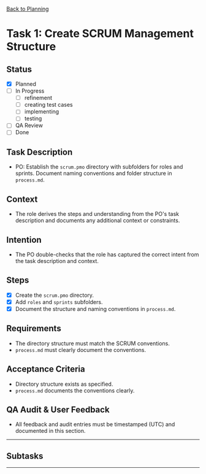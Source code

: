 
[Back to Planning](../planning.md)

# Task 1: Create SCRUM Management Structure

## Status
- [x] Planned
- [ ] In Progress
  - [ ] refinement
  - [ ] creating test cases
  - [ ] implementing
  - [ ] testing
- [ ] QA Review
- [ ] Done

## Task Description
- PO: Establish the `scrum.pmo` directory with subfolders for roles and sprints. Document naming conventions and folder structure in `process.md`.

## Context
- The role derives the steps and understanding from the PO's task description and documents any additional context or constraints.

## Intention
- The PO double-checks that the role has captured the correct intent from the task description and context.

## Steps
- [x] Create the `scrum.pmo` directory.
- [x] Add `roles` and `sprints` subfolders.
- [x] Document the structure and naming conventions in `process.md`.

## Requirements
- The directory structure must match the SCRUM conventions.
- `process.md` must clearly document the conventions.

## Acceptance Criteria
- Directory structure exists as specified.
- `process.md` documents the conventions clearly.

## QA Audit & User Feedback
- All feedback and audit entries must be timestamped (UTC) and documented in this section.

---
## Subtasks

---
